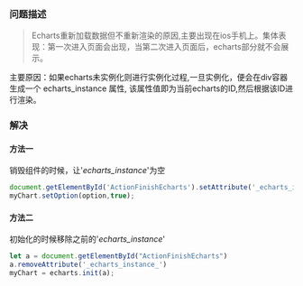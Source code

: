 ### 问题描述
> Echarts重新加载数据但不重新渲染的原因,主要出现在ios手机上。集体表现：第一次进入页面会出现，当第二次进入页面后，echarts部分就不会展示。

主要原因：如果echarts未实例化则进行实例化过程,一旦实例化，便会在div容器生成一个 echarts_instance 属性, 该属性值即为当前echarts的ID,然后根据该ID进行渲染。

### 解决

#### 方法一
销毁组件的时候，让'_echarts_instance_'为空
```javascript
document.getElementById('ActionFinishEcharts').setAttribute('_echarts_instance_','')
myChart.setOption(option,true);
```

#### 方法二
初始化的时候移除之前的'_echarts_instance_'
```javascript
let a = document.getElementById("ActionFinishEcharts")
a.removeAttribute('_echarts_instance_')
myChart = echarts.init(a);
```
